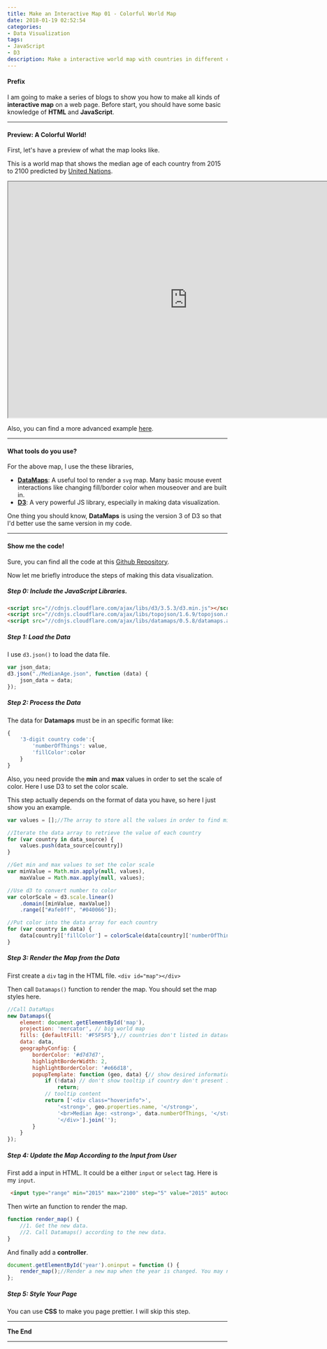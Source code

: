 ```yaml
---
title: Make an Interactive Map 01 - Colorful World Map
date: 2018-01-19 02:52:54
categories:
- Data Visualization
tags:
- JavaScript
- D3
description: Make a interactive world map with countries in different colors based on the data.
---
```


#### Prefix
I am going to make a series of blogs to show you how to make all kinds of **interactive map** on a web page. Before start, you should have some basic knowledge of **HTML** and **JavaScript**.

---
#### Preview: A Colorful World!
First, let's have a preview of what the map looks like. 

This is a world map that shows the median age of each country from 2015 to 2100 predicted by [United Nations](https://esa.un.org/unpd/wpp/Download/Standard/Population/).

<iframe width="820" height="540" src="https://brucehenry.github.io/blog-webpage/interactive-map/01/basic-datamaps.html">You browser does not support iframe tag, <a href="https://brucehenry.github.io/blog-webpage/interactive-map/01/basic-datamaps.html" target="_blank">click here to visit</a>.</iframe>

Also, you can find a more advanced example [here](https://brucehenry.github.io/WorldPopulationData/).

---
#### What tools do you use?
For the above map, I use the these libraries,
- [**DataMaps**](http://datamaps.github.io/): A useful tool to render a `svg` map. Many basic mouse event interactions like changing fill/border color when mouseover and are built in. 
- [**D3**](https://d3js.org/): A very powerful JS library, especially in making data visualization.

One thing you should know, **DataMaps** is using the version 3 of D3 so that I'd better use the same version in my code.

---
#### Show me the code! 
Sure, you can find all the code at this [Github Repository](https://github.com/BruceHenry/blog-webpage/tree/master/interactive-map/01). 

Now let me briefly introduce the steps of making this data visualization. 
 
##### Step 0: Include the JavaScript Libraries.
```html
<script src="//cdnjs.cloudflare.com/ajax/libs/d3/3.5.3/d3.min.js"></script>
<script src="//cdnjs.cloudflare.com/ajax/libs/topojson/1.6.9/topojson.min.js"></script>
<script src="//cdnjs.cloudflare.com/ajax/libs/datamaps/0.5.8/datamaps.all.js"></script>
```

##### Step 1: Load the Data
I use `d3.json()` to load the data file.
```javascript
var json_data;
d3.json("./MedianAge.json", function (data) {
    json_data = data;
});
```
##### Step 2: Process the Data
The data for **Datamaps** must be in an specific format like: 
```javascript
{
    '3-digit country code':{
        'numberOfThings': value,
        'fillColor':color
    }
}
```

Also, you need provide the **min** and **max** values in order to set the scale of color. Here I use D3 to set the color scale.

This step actually depends on the format of data you have, so here I just show you an example.
```javascript
var values = [];//The array to store all the values in order to find min and max

//Iterate the data array to retrieve the value of each country
for (var country in data_source) {
    values.push(data_source[country])
}

//Get min and max values to set the color scale
var minValue = Math.min.apply(null, values),
    maxValue = Math.max.apply(null, values);

//Use d3 to convert number to color
var colorScale = d3.scale.linear()
    .domain([minValue, maxValue])
    .range(["#afe0ff", "#040066"]);

//Put color into the data array for each country
for (var country in data) {
    data[country]['fillColor'] = colorScale(data[country]['numberOfThings'])
}
```

##### Step 3: Render the Map from the Data
First create a `div` tag in the HTML file. `<div id="map"></div>` 

Then call `Datamaps()` function to render the map. You should set the map styles here. 
```javascript
//Call DataMaps
new Datamaps({
    element: document.getElementById('map'),
    projection: 'mercator', // big world map
    fills: {defaultFill: '#F5F5F5'},// countries don't listed in dataset will be painted with this color
    data: data,
    geographyConfig: {
        borderColor: '#d7d7d7',
        highlightBorderWidth: 2,
        highlightBorderColor: '#e66d18',
        popupTemplate: function (geo, data) {// show desired information in tooltip
            if (!data) // don't show tooltip if country don't present in dataset
                return;
            // tooltip content
            return ['<div class="hoverinfo">',
                '<strong>', geo.properties.name, '</strong>',
                '<br>Median Age: <strong>', data.numberOfThings, '</strong>',
                '</div>'].join('');
        }
    }
});
```

##### Step 4: Update the Map According to the Input from User 
First add a input in HTML. It could be a either `input` or `select` tag. Here is my `input`.
```html
 <input type="range" min="2015" max="2100" step="5" value="2015" autocomplete="off" id="year"/>
```
Then wirte an function to render the map. 
```javascript
function render_map() {
    //1. Get the new data.
    //2. Call Datamaps() according to the new data.
}
```

And finally add a **controller**.
```javascript
document.getElementById('year').oninput = function () {
    render_map();//Render a new map when the year is changed. You may need to remove the previous map.
};
```
##### Step 5: Style Your Page
You can use **CSS** to make you page prettier. I will skip this step.

***
**The End**

***